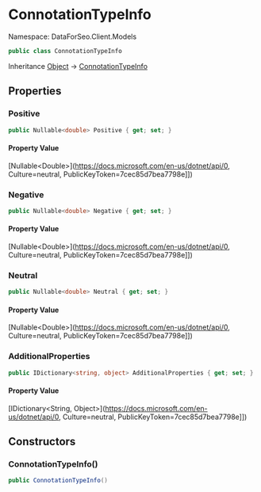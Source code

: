 # ConnotationTypeInfo

Namespace: DataForSeo.Client.Models

```csharp
public class ConnotationTypeInfo
```

Inheritance [Object](https://docs.microsoft.com/en-us/dotnet/api/Object) → [ConnotationTypeInfo](./ConnotationTypeInfo.md)

## Properties

### **Positive**

```csharp
public Nullable<double> Positive { get; set; }
```

#### Property Value

[Nullable&lt;Double&gt;](https://docs.microsoft.com/en-us/dotnet/api/0, Culture=neutral, PublicKeyToken=7cec85d7bea7798e]])<br>

### **Negative**

```csharp
public Nullable<double> Negative { get; set; }
```

#### Property Value

[Nullable&lt;Double&gt;](https://docs.microsoft.com/en-us/dotnet/api/0, Culture=neutral, PublicKeyToken=7cec85d7bea7798e]])<br>

### **Neutral**

```csharp
public Nullable<double> Neutral { get; set; }
```

#### Property Value

[Nullable&lt;Double&gt;](https://docs.microsoft.com/en-us/dotnet/api/0, Culture=neutral, PublicKeyToken=7cec85d7bea7798e]])<br>

### **AdditionalProperties**

```csharp
public IDictionary<string, object> AdditionalProperties { get; set; }
```

#### Property Value

[IDictionary&lt;String, Object&gt;](https://docs.microsoft.com/en-us/dotnet/api/0, Culture=neutral, PublicKeyToken=7cec85d7bea7798e]])<br>

## Constructors

### **ConnotationTypeInfo()**

```csharp
public ConnotationTypeInfo()
```
